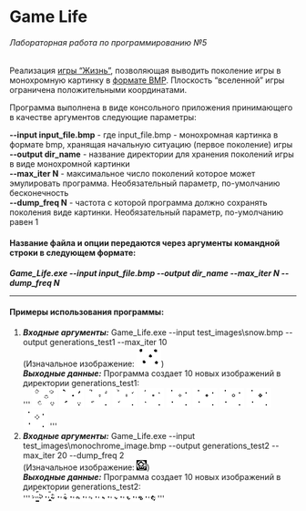 # Game Life
###### Лабораторная работа по программированию №5

Реализация [игры “Жизнь”](https://en.wikipedia.org/wiki/Conway%27s_Game_of_Life), позволяющая выводить поколение игры в монохромную картинку в [формате BMP](https://en.wikipedia.org/wiki/BMP_file_format). Плоскость “вселенной” игры ограничена положительными координатами.  

Программа выполнена в виде консольного приложения принимающего в качестве аргументов следующие параметры:  

__--input input_file.bmp__ - где input_file.bmp - монохромная картинка в формате bmp, хранящая начальную ситуацию (первое поколение) игры  
__--output dir_name__ - название директории для хранения поколений игры в виде
монохромной картинки  
__--max_iter N__ - максимальное число поколений которое может эмулировать программа. Необязательный параметр, по-умолчанию бесконечность  
__--dump_freq N__ - частота с которой программа должно сохранять поколения виде картинки. Необязательный параметр, по-умолчанию равен 1  

#### Название файла и опции передаются через аргументы командной строки в следующем формате:  
___Game_Life.exe --input input_file.bmp --output dir_name --max_iter N --dump_freq N___  

---
#### Примеры использования программы:

1. ___Входные аргументы:___ Game_Life.exe --input test_images\snow.bmp --output generations_test1 --max_iter 10  
(Изначальное изображение: ![snow](https://github.com/NadezhdaShilaeva/Game_Life/blob/main/test_images/snow.bmp?raw=true))  
___Выходные данные:___  Программа создает 10 новых изображений в директории generations_test1:  
'''
![1](https://github.com/NadezhdaShilaeva/Game_Life/blob/main/generations_test1/generation_1.bmp?raw=true) 
![2](https://github.com/NadezhdaShilaeva/Game_Life/blob/main/generations_test1/generation_2.bmp?raw=true) 
![3](https://github.com/NadezhdaShilaeva/Game_Life/blob/main/generations_test1/generation_3.bmp?raw=true) 
![4](https://github.com/NadezhdaShilaeva/Game_Life/blob/main/generations_test1/generation_4.bmp?raw=true) 
![5](https://github.com/NadezhdaShilaeva/Game_Life/blob/main/generations_test1/generation_5.bmp?raw=true) 
![6](https://github.com/NadezhdaShilaeva/Game_Life/blob/main/generations_test1/generation_6.bmp?raw=true) 
![7](https://github.com/NadezhdaShilaeva/Game_Life/blob/main/generations_test1/generation_7.bmp?raw=true) 
![8](https://github.com/NadezhdaShilaeva/Game_Life/blob/main/generations_test1/generation_8.bmp?raw=true) 
![9](https://github.com/NadezhdaShilaeva/Game_Life/blob/main/generations_test1/generation_9.bmp?raw=true) 
![10](https://github.com/NadezhdaShilaeva/Game_Life/blob/main/generations_test1/generation_10.bmp?raw=true)
'''  
2. ___Входные аргументы:___ Game_Life.exe --input test_images\monochrome_image.bmp --output generations_test2 --max_iter 20 --dump_freq 2  
(Изначальное изображение: ![picture](https://github.com/NadezhdaShilaeva/Game_Life/blob/main/test_images/monochrome_image.bmp?raw=true))  
___Выходные данные:___  Программа создает 10 новых изображений в директории generations_test2:  
'''
![1](https://github.com/NadezhdaShilaeva/Game_Life/blob/main/generations_test2/generation_2.bmp?raw=true) 
![2](https://github.com/NadezhdaShilaeva/Game_Life/blob/main/generations_test2/generation_4.bmp?raw=true) 
![3](https://github.com/NadezhdaShilaeva/Game_Life/blob/main/generations_test2/generation_6.bmp?raw=true) 
![4](https://github.com/NadezhdaShilaeva/Game_Life/blob/main/generations_test2/generation_8.bmp?raw=true) 
![5](https://github.com/NadezhdaShilaeva/Game_Life/blob/main/generations_test2/generation_10.bmp?raw=true) 
![6](https://github.com/NadezhdaShilaeva/Game_Life/blob/main/generations_test2/generation_12.bmp?raw=true) 
![7](https://github.com/NadezhdaShilaeva/Game_Life/blob/main/generations_test2/generation_14.bmp?raw=true) 
![8](https://github.com/NadezhdaShilaeva/Game_Life/blob/main/generations_test2/generation_16.bmp?raw=true) 
![9](https://github.com/NadezhdaShilaeva/Game_Life/blob/main/generations_test2/generation_18.bmp?raw=true) 
![10](https://github.com/NadezhdaShilaeva/Game_Life/blob/main/generations_test2/generation_20.bmp?raw=true)
'''